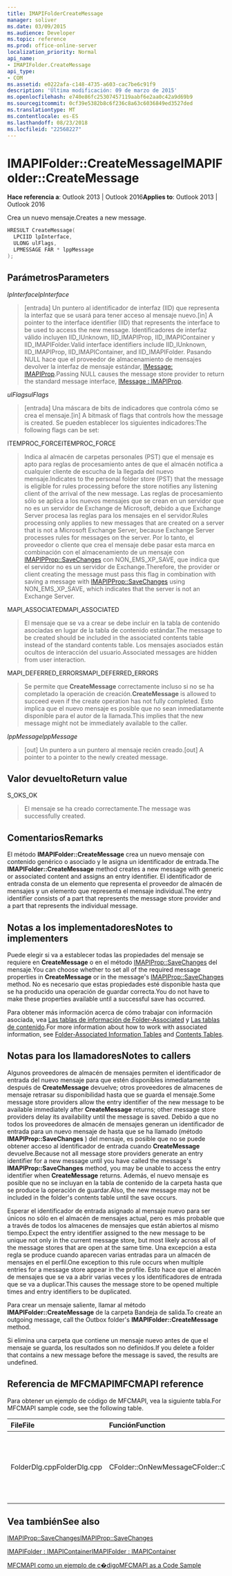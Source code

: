 ```yaml
---
title: IMAPIFolderCreateMessage
manager: soliver
ms.date: 03/09/2015
ms.audience: Developer
ms.topic: reference
ms.prod: office-online-server
localization_priority: Normal
api_name:
- IMAPIFolder.CreateMessage
api_type:
- COM
ms.assetid: e0222afa-c148-4735-a603-cac7be6c91f9
description: 'Última modificación: 09 de marzo de 2015'
ms.openlocfilehash: e740e86fc25307457119aabf6e2aa0c42a9d69b9
ms.sourcegitcommit: 0cf39e5382b8c6f236c8a63c6036849ed3527ded
ms.translationtype: MT
ms.contentlocale: es-ES
ms.lasthandoff: 08/23/2018
ms.locfileid: "22568227"
---
```

# <a name="imapifoldercreatemessage"></a><span data-ttu-id="6bb05-103">IMAPIFolder::CreateMessage</span><span class="sxs-lookup"><span data-stu-id="6bb05-103">IMAPIFolder::CreateMessage</span></span>

  
  
<span data-ttu-id="6bb05-104">**Hace referencia a**: Outlook 2013 | Outlook 2016</span><span class="sxs-lookup"><span data-stu-id="6bb05-104">**Applies to**: Outlook 2013 | Outlook 2016</span></span> 
  
<span data-ttu-id="6bb05-105">Crea un nuevo mensaje.</span><span class="sxs-lookup"><span data-stu-id="6bb05-105">Creates a new message.</span></span>
  
```cpp
HRESULT CreateMessage(
  LPCIID lpInterface,
  ULONG ulFlags,
  LPMESSAGE FAR * lppMessage
);
```

## <a name="parameters"></a><span data-ttu-id="6bb05-106">Parámetros</span><span class="sxs-lookup"><span data-stu-id="6bb05-106">Parameters</span></span>

 <span data-ttu-id="6bb05-107">_lpInterface_</span><span class="sxs-lookup"><span data-stu-id="6bb05-107">_lpInterface_</span></span>
  
> <span data-ttu-id="6bb05-108">[entrada] Un puntero al identificador de interfaz (IID) que representa la interfaz que se usará para tener acceso al mensaje nuevo.</span><span class="sxs-lookup"><span data-stu-id="6bb05-108">[in] A pointer to the interface identifier (IID) that represents the interface to be used to access the new message.</span></span> <span data-ttu-id="6bb05-109">Identificadores de interfaz válido incluyen IID_IUnknown, IID_IMAPIProp, IID_IMAPIContainer y IID_IMAPIFolder.</span><span class="sxs-lookup"><span data-stu-id="6bb05-109">Valid interface identifiers include IID_IUnknown, IID_IMAPIProp, IID_IMAPIContainer, and IID_IMAPIFolder.</span></span> <span data-ttu-id="6bb05-110">Pasando NULL hace que el proveedor de almacenamiento de mensajes devolver la interfaz de mensaje estándar, [IMessage: IMAPIProp](imessageimapiprop.md).</span><span class="sxs-lookup"><span data-stu-id="6bb05-110">Passing NULL causes the message store provider to return the standard message interface, [IMessage : IMAPIProp](imessageimapiprop.md).</span></span> 
    
 <span data-ttu-id="6bb05-111">_ulFlags_</span><span class="sxs-lookup"><span data-stu-id="6bb05-111">_ulFlags_</span></span>
  
> <span data-ttu-id="6bb05-112">[entrada] Una máscara de bits de indicadores que controla cómo se crea el mensaje.</span><span class="sxs-lookup"><span data-stu-id="6bb05-112">[in] A bitmask of flags that controls how the message is created.</span></span> <span data-ttu-id="6bb05-113">Se pueden establecer los siguientes indicadores:</span><span class="sxs-lookup"><span data-stu-id="6bb05-113">The following flags can be set:</span></span>
    
<span data-ttu-id="6bb05-114">ITEMPROC_FORCE</span><span class="sxs-lookup"><span data-stu-id="6bb05-114">ITEMPROC_FORCE</span></span>
  
> <span data-ttu-id="6bb05-115">Indica al almacén de carpetas personales (PST) que el mensaje es apto para reglas de procesamiento antes de que el almacén notifica a cualquier cliente de escucha de la llegada del nuevo mensaje.</span><span class="sxs-lookup"><span data-stu-id="6bb05-115">Indicates to the personal folder store (PST) that the message is eligible for rules processing before the store notifies any listening client of the arrival of the new message.</span></span> <span data-ttu-id="6bb05-116">Las reglas de procesamiento sólo se aplica a los nuevos mensajes que se crean en un servidor que no es un servidor de Exchange de Microsoft, debido a que Exchange Server procesa las reglas para los mensajes en el servidor.</span><span class="sxs-lookup"><span data-stu-id="6bb05-116">Rules processing only applies to new messages that are created on a server that is not a Microsoft Exchange Server, because Exchange Server processes rules for messages on the server.</span></span> <span data-ttu-id="6bb05-117">Por lo tanto, el proveedor o cliente que crea el mensaje debe pasar esta marca en combinación con el almacenamiento de un mensaje con [IMAPIPProp::SaveChanges](imapiprop-savechanges.md) con NON_EMS_XP_SAVE, que indica que el servidor no es un servidor de Exchange.</span><span class="sxs-lookup"><span data-stu-id="6bb05-117">Therefore, the provider or client creating the message must pass this flag in combination with saving a message with [IMAPIPProp::SaveChanges](imapiprop-savechanges.md) using NON_EMS_XP_SAVE, which indicates that the server is not an Exchange Server.</span></span> 
    
<span data-ttu-id="6bb05-118">MAPI_ASSOCIATED</span><span class="sxs-lookup"><span data-stu-id="6bb05-118">MAPI_ASSOCIATED</span></span> 
  
> <span data-ttu-id="6bb05-119">El mensaje que se va a crear se debe incluir en la tabla de contenido asociadas en lugar de la tabla de contenido estándar.</span><span class="sxs-lookup"><span data-stu-id="6bb05-119">The message to be created should be included in the associated contents table instead of the standard contents table.</span></span> <span data-ttu-id="6bb05-120">Los mensajes asociados están ocultos de interacción del usuario.</span><span class="sxs-lookup"><span data-stu-id="6bb05-120">Associated messages are hidden from user interaction.</span></span>
    
<span data-ttu-id="6bb05-121">MAPI_DEFERRED_ERRORS</span><span class="sxs-lookup"><span data-stu-id="6bb05-121">MAPI_DEFERRED_ERRORS</span></span> 
  
> <span data-ttu-id="6bb05-122">Se permite que **CreateMessage** correctamente incluso si no se ha completado la operación de creación.</span><span class="sxs-lookup"><span data-stu-id="6bb05-122">**CreateMessage** is allowed to succeed even if the create operation has not fully completed.</span></span> <span data-ttu-id="6bb05-123">Esto implica que el nuevo mensaje es posible que no sean inmediatamente disponible para el autor de la llamada.</span><span class="sxs-lookup"><span data-stu-id="6bb05-123">This implies that the new message might not be immediately available to the caller.</span></span> 
    
 <span data-ttu-id="6bb05-124">_lppMessage_</span><span class="sxs-lookup"><span data-stu-id="6bb05-124">_lppMessage_</span></span>
  
> <span data-ttu-id="6bb05-125">[out] Un puntero a un puntero al mensaje recién creado.</span><span class="sxs-lookup"><span data-stu-id="6bb05-125">[out] A pointer to a pointer to the newly created message.</span></span>
    
## <a name="return-value"></a><span data-ttu-id="6bb05-126">Valor devuelto</span><span class="sxs-lookup"><span data-stu-id="6bb05-126">Return value</span></span>

<span data-ttu-id="6bb05-127">S_OK</span><span class="sxs-lookup"><span data-stu-id="6bb05-127">S_OK</span></span> 
  
> <span data-ttu-id="6bb05-128">El mensaje se ha creado correctamente.</span><span class="sxs-lookup"><span data-stu-id="6bb05-128">The message was successfully created.</span></span>
    
## <a name="remarks"></a><span data-ttu-id="6bb05-129">Comentarios</span><span class="sxs-lookup"><span data-stu-id="6bb05-129">Remarks</span></span>

<span data-ttu-id="6bb05-130">El método **IMAPIFolder::CreateMessage** crea un nuevo mensaje con contenido genérico o asociado y le asigna un identificador de entrada.</span><span class="sxs-lookup"><span data-stu-id="6bb05-130">The **IMAPIFolder::CreateMessage** method creates a new message with generic or associated content and assigns an entry identifier.</span></span> <span data-ttu-id="6bb05-131">El identificador de entrada consta de un elemento que representa el proveedor de almacén de mensajes y un elemento que representa el mensaje individual.</span><span class="sxs-lookup"><span data-stu-id="6bb05-131">The entry identifier consists of a part that represents the message store provider and a part that represents the individual message.</span></span> 
  
## <a name="notes-to-implementers"></a><span data-ttu-id="6bb05-132">Notas a los implementadores</span><span class="sxs-lookup"><span data-stu-id="6bb05-132">Notes to implementers</span></span>

<span data-ttu-id="6bb05-133">Puede elegir si va a establecer todas las propiedades del mensaje se requiere en **CreateMessage** o en el método [IMAPIProp::SaveChanges](imapiprop-savechanges.md) del mensaje.</span><span class="sxs-lookup"><span data-stu-id="6bb05-133">You can choose whether to set all of the required message properties in **CreateMessage** or in the message's [IMAPIProp::SaveChanges](imapiprop-savechanges.md) method.</span></span> <span data-ttu-id="6bb05-134">No es necesario que estas propiedades esté disponible hasta que se ha producido una operación de guardar correcta.</span><span class="sxs-lookup"><span data-stu-id="6bb05-134">You do not have to make these properties available until a successful save has occurred.</span></span> 
  
<span data-ttu-id="6bb05-135">Para obtener más información acerca de cómo trabajar con información asociada, vea [Las tablas de información de Folder-Associated](folder-associated-information-tables.md) y [Las tablas de contenido](contents-tables.md).</span><span class="sxs-lookup"><span data-stu-id="6bb05-135">For more information about how to work with associated information, see [Folder-Associated Information Tables](folder-associated-information-tables.md) and [Contents Tables](contents-tables.md).</span></span> 
  
## <a name="notes-to-callers"></a><span data-ttu-id="6bb05-136">Notas para los llamadores</span><span class="sxs-lookup"><span data-stu-id="6bb05-136">Notes to callers</span></span>

<span data-ttu-id="6bb05-137">Algunos proveedores de almacén de mensajes permiten el identificador de entrada del nuevo mensaje para que estén disponibles inmediatamente después de **CreateMessage** devuelve; otros proveedores de almacenes de mensaje retrasar su disponibilidad hasta que se guarda el mensaje.</span><span class="sxs-lookup"><span data-stu-id="6bb05-137">Some message store providers allow the entry identifier of the new message to be available immediately after **CreateMessage** returns; other message store providers delay its availability until the message is saved.</span></span> <span data-ttu-id="6bb05-138">Debido a que no todos los proveedores de almacén de mensajes generan un identificador de entrada para un nuevo mensaje de hasta que se ha llamado (método **IMAPIProp::SaveChanges** ) del mensaje, es posible que no se puede obtener acceso al identificador de entrada cuando **CreateMessage** devuelve.</span><span class="sxs-lookup"><span data-stu-id="6bb05-138">Because not all message store providers generate an entry identifier for a new message until you have called the message's **IMAPIProp::SaveChanges** method, you may be unable to access the entry identifier when **CreateMessage** returns.</span></span> <span data-ttu-id="6bb05-139">Además, el nuevo mensaje es posible que no se incluyan en la tabla de contenido de la carpeta hasta que se produce la operación de guardar.</span><span class="sxs-lookup"><span data-stu-id="6bb05-139">Also, the new message may not be included in the folder's contents table until the save occurs.</span></span> 
  
<span data-ttu-id="6bb05-140">Esperar el identificador de entrada asignado al mensaje nuevo para ser únicos no sólo en el almacén de mensajes actual, pero es más probable que a través de todos los almacenes de mensajes que están abiertos al mismo tiempo.</span><span class="sxs-lookup"><span data-stu-id="6bb05-140">Expect the entry identifier assigned to the new message to be unique not only in the current message store, but most likely across all of the message stores that are open at the same time.</span></span> <span data-ttu-id="6bb05-141">Una excepción a esta regla se produce cuando aparecen varias entradas para un almacén de mensajes en el perfil.</span><span class="sxs-lookup"><span data-stu-id="6bb05-141">One exception to this rule occurs when multiple entries for a message store appear in the profile.</span></span> <span data-ttu-id="6bb05-142">Esto hace que el almacén de mensajes que se va a abrir varias veces y los identificadores de entrada que se va a duplicar.</span><span class="sxs-lookup"><span data-stu-id="6bb05-142">This causes the message store to be opened multiple times and entry identifiers to be duplicated.</span></span> 
  
<span data-ttu-id="6bb05-143">Para crear un mensaje saliente, llamar al método **IMAPIFolder::CreateMessage** de la carpeta Bandeja de salida.</span><span class="sxs-lookup"><span data-stu-id="6bb05-143">To create an outgoing message, call the Outbox folder's **IMAPIFolder::CreateMessage** method.</span></span> 
  
<span data-ttu-id="6bb05-144">Si elimina una carpeta que contiene un mensaje nuevo antes de que el mensaje se guarda, los resultados son no definidos.</span><span class="sxs-lookup"><span data-stu-id="6bb05-144">If you delete a folder that contains a new message before the message is saved, the results are undefined.</span></span>
  
## <a name="mfcmapi-reference"></a><span data-ttu-id="6bb05-145">Referencia de MFCMAPI</span><span class="sxs-lookup"><span data-stu-id="6bb05-145">MFCMAPI reference</span></span>

<span data-ttu-id="6bb05-146">Para obtener un ejemplo de código de MFCMAPI, vea la siguiente tabla.</span><span class="sxs-lookup"><span data-stu-id="6bb05-146">For MFCMAPI sample code, see the following table.</span></span>
  
|<span data-ttu-id="6bb05-147">**File**</span><span class="sxs-lookup"><span data-stu-id="6bb05-147">**File**</span></span>|<span data-ttu-id="6bb05-148">**Función**</span><span class="sxs-lookup"><span data-stu-id="6bb05-148">**Function**</span></span>|<span data-ttu-id="6bb05-149">**Comentario**</span><span class="sxs-lookup"><span data-stu-id="6bb05-149">**Comment**</span></span>|
|:-----|:-----|:-----|
|<span data-ttu-id="6bb05-150">FolderDlg.cpp</span><span class="sxs-lookup"><span data-stu-id="6bb05-150">FolderDlg.cpp</span></span>  <br/> |<span data-ttu-id="6bb05-151">CFolder::OnNewMessage</span><span class="sxs-lookup"><span data-stu-id="6bb05-151">CFolder::OnNewMessage</span></span>  <br/> |<span data-ttu-id="6bb05-152">MFCMAPI usa el método **IMAPIFolder::CreateMessage** para crear y guardar un mensaje nuevo.</span><span class="sxs-lookup"><span data-stu-id="6bb05-152">MFCMAPI uses the **IMAPIFolder::CreateMessage** method to create and save a new message.</span></span>  <br/> |
   
## <a name="see-also"></a><span data-ttu-id="6bb05-153">Vea también</span><span class="sxs-lookup"><span data-stu-id="6bb05-153">See also</span></span>



[<span data-ttu-id="6bb05-154">IMAPIProp::SaveChanges</span><span class="sxs-lookup"><span data-stu-id="6bb05-154">IMAPIProp::SaveChanges</span></span>](imapiprop-savechanges.md)
  
[<span data-ttu-id="6bb05-155">IMAPIFolder : IMAPIContainer</span><span class="sxs-lookup"><span data-stu-id="6bb05-155">IMAPIFolder : IMAPIContainer</span></span>](imapifolderimapicontainer.md)


[<span data-ttu-id="6bb05-156">MFCMAPI como un ejemplo de c�digo</span><span class="sxs-lookup"><span data-stu-id="6bb05-156">MFCMAPI as a Code Sample</span></span>](mfcmapi-as-a-code-sample.md)


